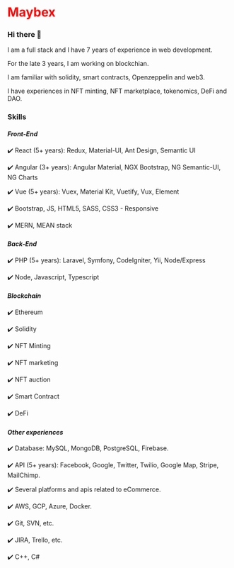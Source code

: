 <html>
 <head>
<style>
  h1 {
    color: red;
  }
</style>
  </head>
  
  <main>
<p>
<h1>Maybex</h1>

### Hi there 👋

I am a full stack and I have 7 years of experience in web development.

For the late 3 years, I am working on blockchian.

I am familiar with solidity, smart contracts, Openzeppelin and web3.

I have experiences in NFT minting, NFT marketplace, tokenomics, DeFi and DAO.

### Skills

#### ***Front-End***
✔️ React (5+ years): Redux, Material-UI, Ant Design, Semantic UI

✔️ Angular (3+ years): Angular Material, NGX Bootstrap, NG Semantic-UI, NG Charts

✔️ Vue (5+ years): Vuex, Material Kit, Vuetify, Vux, Element

✔️ Bootstrap, JS, HTML5, SASS, CSS3 - Responsive

✔️ MERN, MEAN stack


#### ***Back-End***
✔️ PHP (5+ years): Laravel, Symfony, CodeIgniter, Yii, Node/Express

✔️ Node, Javascript, Typescript


#### ***Blockchain***
✔️ Ethereum

✔️ Solidity

✔️ NFT Minting


✔️ NFT marketing

✔️ NFT auction

✔️ Smart Contract

✔️ DeFi


#### ***Other experiences***

✔️ Database: MySQL, MongoDB, PostgreSQL, Firebase.

✔️ API (5+ years): Facebook, Google, Twitter, Twilio, Google Map, Stripe, MailChimp.

✔️ Several platforms and apis related to eCommerce.

✔️ AWS, GCP, Azure, Docker.

✔️ Git, SVN, etc.

✔️ JIRA, Trello, etc.

✔️ C++, C#
</p>
  </main>
<!--
**maybex666/maybex666** is a ✨ _special_ ✨ repository because its `README.md` (this file) appears on your GitHub profile.

Here are some ideas to get you started:

- 🔭 I’m currently working on ...
- 🌱 I’m currently learning ...
- 👯 I’m looking to collaborate on ...
- 🤔 I’m looking for help with ...
- 💬 Ask me about ...
- 📫 How to reach me: ...
- 😄 Pronouns: ...
- ⚡ Fun fact: ...
-->
</html>
